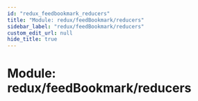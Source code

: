 ```yaml
---
id: "redux_feedbookmark_reducers"
title: "Module: redux/feedBookmark/reducers"
sidebar_label: "redux/feedBookmark/reducers"
custom_edit_url: null
hide_title: true
---
```


# Module: redux/feedBookmark/reducers
